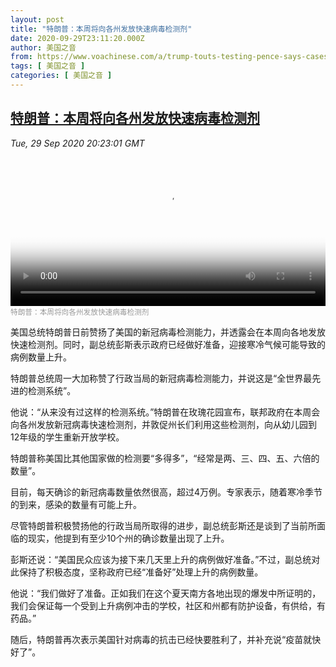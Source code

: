 ```yaml
---
layout: post
title: "特朗普：本周将向各州发放快速病毒检测剂"
date: 2020-09-29T23:11:20.000Z
author: 美国之音
from: https://www.voachinese.com/a/trump-touts-testing-pence-says-cases-will-rise-20200929/5602417.html
tags: [ 美国之音 ]
categories: [ 美国之音 ]
---
```

<!--1601421080000-->
[特朗普：本周将向各州发放快速病毒检测剂](https://www.voachinese.com/a/trump-touts-testing-pence-says-cases-will-rise-20200929/5602417.html)
------

<div>
<div><i>Tue, 29 Sep 2020 20:23:01 GMT</i></div><video poster="https://images.weserv.nl?url=gdb.voanews.com/15bf71d9-31ee-401b-9935-47f9ef8d9a0b_tv_r1_s_w900.jpg" src="https://av.voanews.com/Videoroot/Pangeavideo/2020/09/1/15/15bf71d9-31ee-401b-9935-47f9ef8d9a0b_240p.mp4" style="width:100%" controls></video><div><small style="color: #999;">特朗普：本周将向各州发放快速病毒检测剂</small></div><p>美国总统特朗普日前赞扬了美国的新冠病毒检测能力，并透露会在本周向各地发放快速检测剂。同时，副总统彭斯表示政府已经做好准备，迎接寒冷气候可能导致的病例数量上升。</p><p>特朗普总统周一大加称赞了行政当局的新冠病毒检测能力，并说这是“全世界最先进的检测系统”。</p><p>他说：“从来没有过这样的检测系统。”特朗普在玫瑰花园宣布，联邦政府在本周会向各州发放新冠病毒快速检测剂，并敦促州长们利用这些检测剂，向从幼儿园到12年级的学生重新开放学校。</p><p>特朗普称美国比其他国家做的检测要“多得多”，“经常是两、三、四、五、六倍的数量”。</p><p>目前，每天确诊的新冠病毒数量依然很高，超过4万例。专家表示，随着寒冷季节的到来，感染的数量有可能上升。</p><p>尽管特朗普积极赞扬他的行政当局所取得的进步，副总统彭斯还是谈到了当前所面临的现实，他提到有至少10个州的确诊数量出现了上升。</p><p>彭斯还说：“美国民众应该为接下来几天里上升的病例做好准备。”不过，副总统对此保持了积极态度，坚称政府已经“准备好”处理上升的病例数量。</p><p>他说：“我们做好了准备。正如我们在这个夏天南方各地出现的爆发中所证明的，我们会保证每一个受到上升病例冲击的学校，社区和州都有防护设备，有供给，有药品。”</p><p>随后，特朗普再次表示美国针对病毒的抗击已经快要胜利了，并补充说“疫苗就快好了”。</p>
</div>
